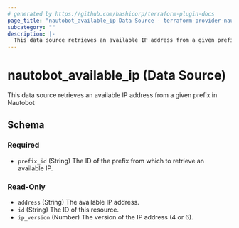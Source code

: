```yaml
---
# generated by https://github.com/hashicorp/terraform-plugin-docs
page_title: "nautobot_available_ip Data Source - terraform-provider-nautobot"
subcategory: ""
description: |-
  This data source retrieves an available IP address from a given prefix in Nautobot
---
```


# nautobot_available_ip (Data Source)

This data source retrieves an available IP address from a given prefix in Nautobot



<!-- schema generated by tfplugindocs -->
## Schema

### Required

- `prefix_id` (String) The ID of the prefix from which to retrieve an available IP.

### Read-Only

- `address` (String) The available IP address.
- `id` (String) The ID of this resource.
- `ip_version` (Number) The version of the IP address (4 or 6).


